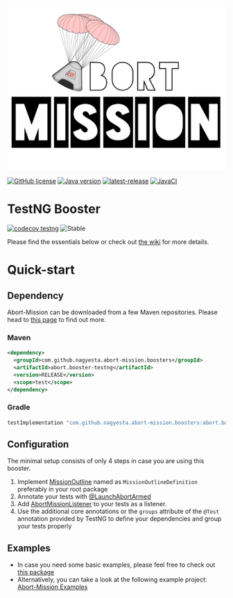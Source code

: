 ![Abort-Mission](../../.github/assets/Abort-Mission-logo_export_transparent_640.png)

[![GitHub license](https://img.shields.io/github/license/nagyesta/abort-mission?color=informational)](https://raw.githubusercontent.com/nagyesta/abort-mission/main/LICENSE)
[![Java version](https://img.shields.io/badge/Java%20version-11-yellow?logo=java)](https://img.shields.io/badge/Java%20version-11-yellow?logo=java)
[![latest-release](https://img.shields.io/github/v/tag/nagyesta/abort-mission?color=blue&logo=git&label=releases&sort=semver)](https://github.com/nagyesta/abort-mission/releases)
[![JavaCI](https://img.shields.io/github/actions/workflow/status/nagyesta/abort-mission/gradle.yml?logo=github&branch=main)](https://github.com/nagyesta/abort-mission/actions/workflows/gradle.yml)

# TestNG Booster

[![codecov testng](https://img.shields.io/codecov/c/github/nagyesta/abort-mission?label=Coverage:%20TestNG&flag=testng&token=I832ZCIONI)](https://img.shields.io/codecov/c/github/nagyesta/abort-mission?label=Coverage:%20TestNG&flag=testng&token=I832ZCIONI)
![[Stable](https://img.shields.io/badge/Maturity-stable-green)](https://img.shields.io/badge/Maturity-stable-green)

Please find the essentials below or check out [the wiki](https://github.com/nagyesta/abort-mission/wiki) for more details. 

# Quick-start

## Dependency

Abort-Mission can be downloaded from a few Maven repositories. Please head to
[this page](https://github.com/nagyesta/abort-mission/wiki/Configuring-our-repository-for-your-build-system)
to find out more.

### Maven

```xml
<dependency>
  <groupId>com.github.nagyesta.abort-mission.boosters</groupId>
  <artifactId>abort.booster-testng</artifactId>
  <version>RELEASE</version>
  <scope>test</scope>
</dependency>
```
### Gradle

```groovy
testImplementation "com.github.nagyesta.abort-mission.boosters:abort.booster-testng:+"
```

## Configuration

The minimal setup consists of only 4 steps in case you are using this booster.

1. Implement [MissionOutline](../../mission-control/src/main/java/com/github/nagyesta/abortmission/core/outline/MissionOutline.java) named as `MissionOutlineDefinition`
preferably in your root package
2. Annotate your tests with [@LaunchAbortArmed](./src/main/java/com/github/nagyesta/abortmission/booster/testng/annotation/LaunchAbortArmed.java)
3. Add [AbortMissionListener](./src/main/java/com/github/nagyesta/abortmission/booster/testng/listener/AbortMissionListener.java) to your tests as a listener.
4. Use the additional core annotations or the `groups` attribute of the `@Test` annotation provided by TestNG to define your dependencies and group your tests properly

## Examples

- In case you need some basic examples, please feel free to check out [this package](./src/test/java/com/github/nagyesta/abortmission/booster/testng)
- Alternatively, you can take a look at the following example project: [Abort-Mission Examples](https://github.com/nagyesta/abort-mission-examples)
